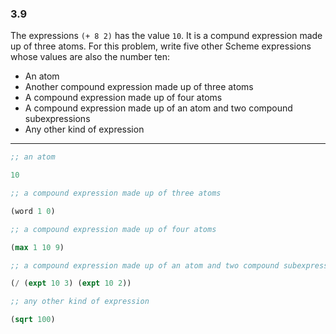 ### 3.9
The expressions `(+ 8 2)` has the value `10`. It is a compund expression made up of three atoms. For this problem, write five other Scheme expressions whose values are also the number ten:

* An atom
* Another compound expression made up of three atoms
* A compound expression made up of four atoms
* A compound expression made up of an atom and two compound subexpressions
* Any other kind of expression

***

~~~scheme
;; an atom

10
~~~

~~~ scheme
;; a compound expression made up of three atoms

(word 1 0)
~~~

~~~ scheme
;; a compound expression made up of four atoms

(max 1 10 9)
~~~

~~~ scheme
;; a compound expression made up of an atom and two compound subexpressions

(/ (expt 10 3) (expt 10 2))
~~~

~~~ scheme
;; any other kind of expression

(sqrt 100)
~~~